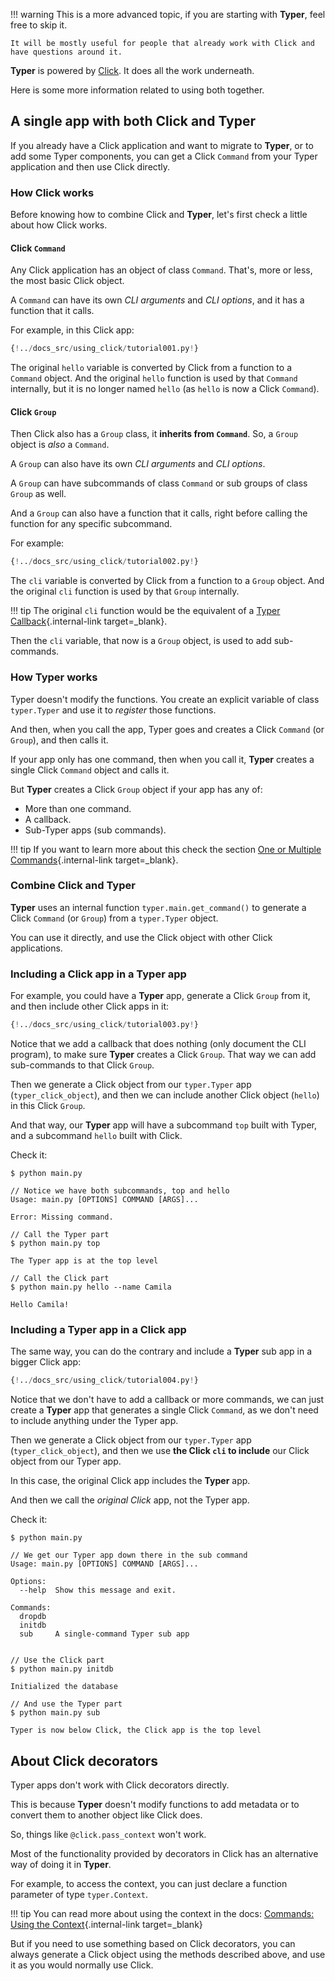 !!! warning
This is a more advanced topic, if you are starting with **Typer**, feel free to skip it.

    It will be mostly useful for people that already work with Click and have questions around it.

**Typer** is powered by <a href="https://click.palletsprojects.com" class="external-link" target="_blank">Click</a>. It does all the work underneath.

Here is some more information related to using both together.

## A single app with both Click and **Typer**

If you already have a Click application and want to migrate to **Typer**, or to add some Typer components, you can get a Click `Command` from your Typer application and then use Click directly.

### How Click works

Before knowing how to combine Click and **Typer**, let's first check a little about how Click works.

#### Click `Command`

Any Click application has an object of class `Command`. That's, more or less, the most basic Click object.

A `Command` can have its own _CLI arguments_ and _CLI options_, and it has a function that it calls.

For example, in this Click app:

```Python hl_lines="7  14"
{!../docs_src/using_click/tutorial001.py!}
```

The original `hello` variable is converted by Click from a function to a `Command` object. And the original `hello` function is used by that `Command` internally, but it is no longer named `hello` (as `hello` is now a Click `Command`).

#### Click `Group`

Then Click also has a `Group` class, it **inherits from `Command`**. So, a `Group` object is _also_ a `Command`.

A `Group` can also have its own _CLI arguments_ and _CLI options_.

A `Group` can have subcommands of class `Command` or sub groups of class `Group` as well.

And a `Group` can also have a function that it calls, right before calling the function for any specific subcommand.

For example:

```Python hl_lines="5  19 20"
{!../docs_src/using_click/tutorial002.py!}
```

The `cli` variable is converted by Click from a function to a `Group` object. And the original `cli` function is used by that `Group` internally.

!!! tip
The original `cli` function would be the equivalent of a [Typer Callback](./commands/callback.md){.internal-link target=\_blank}.

Then the `cli` variable, that now is a `Group` object, is used to add sub-commands.

### How **Typer** works

Typer doesn't modify the functions. You create an explicit variable of class `typer.Typer` and use it to _register_ those functions.

And then, when you call the app, Typer goes and creates a Click `Command` (or `Group`), and then calls it.

If your app only has one command, then when you call it, **Typer** creates a single Click `Command` object and calls it.

But **Typer** creates a Click `Group` object if your app has any of:

- More than one command.
- A callback.
- Sub-Typer apps (sub commands).

!!! tip
If you want to learn more about this check the section [One or Multiple Commands](./commands/one-or-multiple.md){.internal-link target=\_blank}.

### Combine Click and **Typer**

**Typer** uses an internal function `typer.main.get_command()` to generate a Click `Command` (or `Group`) from a `typer.Typer` object.

You can use it directly, and use the Click object with other Click applications.

### Including a Click app in a **Typer** app

For example, you could have a **Typer** app, generate a Click `Group` from it, and then include other Click apps in it:

```Python hl_lines="15 16  29  31  34"
{!../docs_src/using_click/tutorial003.py!}
```

Notice that we add a callback that does nothing (only document the CLI program), to make sure **Typer** creates a Click `Group`. That way we can add sub-commands to that Click `Group`.

Then we generate a Click object from our `typer.Typer` app (`typer_click_object`), and then we can include another Click object (`hello`) in this Click `Group`.

And that way, our **Typer** app will have a subcommand `top` built with Typer, and a subcommand `hello` built with Click.

Check it:

<div class="termy">

```console
$ python main.py

// Notice we have both subcommands, top and hello
Usage: main.py [OPTIONS] COMMAND [ARGS]...

Error: Missing command.

// Call the Typer part
$ python main.py top

The Typer app is at the top level

// Call the Click part
$ python main.py hello --name Camila

Hello Camila!
```

</div>

### Including a **Typer** app in a Click app

The same way, you can do the contrary and include a **Typer** sub app in a bigger Click app:

```Python hl_lines="31  33  36"
{!../docs_src/using_click/tutorial004.py!}
```

Notice that we don't have to add a callback or more commands, we can just create a **Typer** app that generates a single Click `Command`, as we don't need to include anything under the Typer app.

Then we generate a Click object from our `typer.Typer` app (`typer_click_object`), and then we use **the Click `cli` to include** our Click object from our Typer app.

In this case, the original Click app includes the **Typer** app.

And then we call the _original Click_ app, not the Typer app.

Check it:

<div class="termy">

```console
$ python main.py

// We get our Typer app down there in the sub command
Usage: main.py [OPTIONS] COMMAND [ARGS]...

Options:
  --help  Show this message and exit.

Commands:
  dropdb
  initdb
  sub     A single-command Typer sub app


// Use the Click part
$ python main.py initdb

Initialized the database

// And use the Typer part
$ python main.py sub

Typer is now below Click, the Click app is the top level
```

</div>

## About Click decorators

Typer apps don't work with Click decorators directly.

This is because **Typer** doesn't modify functions to add metadata or to convert them to another object like Click does.

So, things like `@click.pass_context` won't work.

Most of the functionality provided by decorators in Click has an alternative way of doing it in **Typer**.

For example, to access the context, you can just declare a function parameter of type `typer.Context`.

!!! tip
You can read more about using the context in the docs: [Commands: Using the Context](commands/context.md){.internal-link target=\_blank}

But if you need to use something based on Click decorators, you can always generate a Click object using the methods described above, and use it as you would normally use Click.
